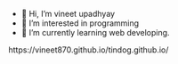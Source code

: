 - 👋 Hi, I’m vineet upadhyay
- 👀 I’m interested in programming 
- 🌱 I’m currently learning web developing.



<!---
vineet870/vineet870 is a ✨ special ✨ repository because its `README.md` (this file) appears on your GitHub profile.
You can click the Preview link to take a look at your changes.
--->https://vineet870.github.io/tindog.github.io/
